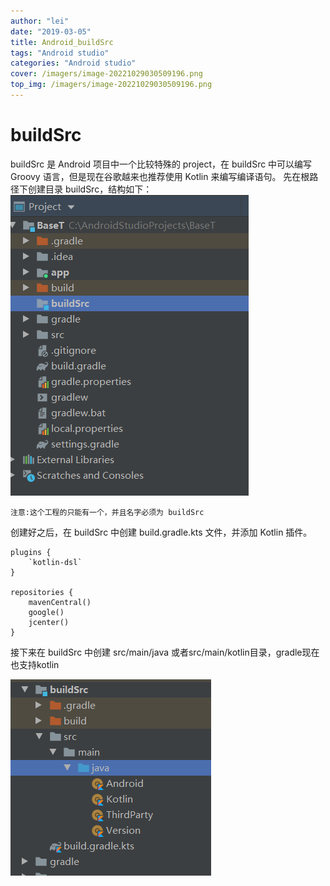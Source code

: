 ```yaml
---
author: "lei"
date: "2019-03-05"
title: Android_buildSrc
tags: "Android studio"
categories: "Android studio"
cover: /imagers/image-20221029030509196.png
top_img: /imagers/image-20221029030509196.png
---
```


# buildSrc

buildSrc 是 Android 项目中一个比较特殊的 project，在 buildSrc 中可以编写 Groovy 语言，但是现在谷歌越来也推荐使用 Kotlin 来编写编译语句。
先在根路径下创建目录 buildSrc，结构如下：
![](imagers/e49eaee5.png)

`注意:这个工程的只能有一个，并且名字必须为 buildSrc`

创建好之后，在 buildSrc 中创建 build.gradle.kts 文件，并添加 Kotlin 插件。
    
    plugins {
        `kotlin-dsl`
    }
    
    repositories {
        mavenCentral()
        google()
        jcenter()
    }

接下来在 buildSrc 中创建 src/main/java 或者src/main/kotlin目录，gradle现在也支持kotlin

![](imagers/99472f25.png)